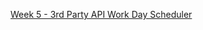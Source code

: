 [Week 5 - 3rd Party API Work Day Scheduler](https://lukeajcole.github.io/W5_Day_Scheduler_LAJC/index.html)